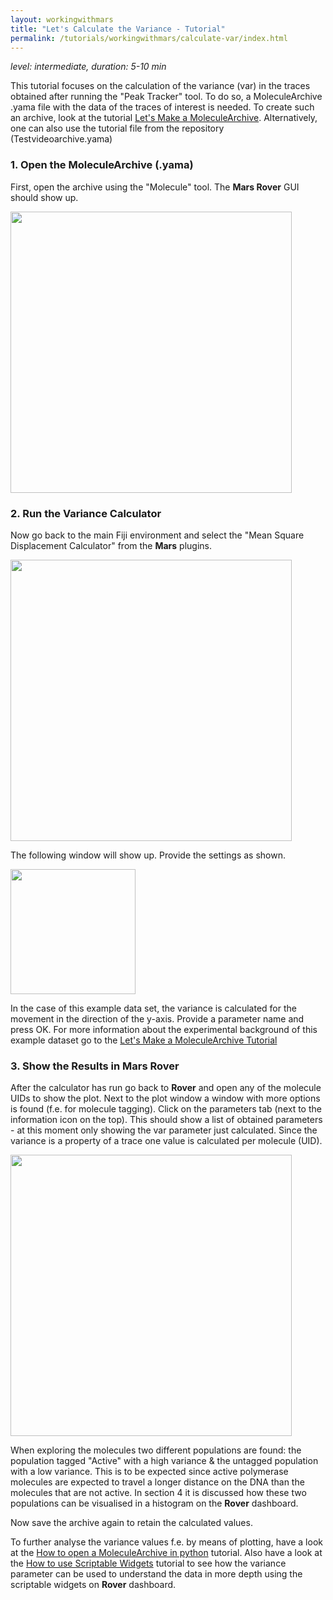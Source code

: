 ```yaml
---
layout: workingwithmars
title: "Let's Calculate the Variance - Tutorial"
permalink: /tutorials/workingwithmars/calculate-var/index.html
---
```


_level: intermediate, duration: 5-10 min_

This tutorial focuses on the calculation of the variance (var) in the traces obtained after running the "Peak Tracker" tool. To do so, a MoleculeArchive .yama file with the data of the traces of interest is needed. To create such an archive, look at the tutorial [Let's Make a MoleculeArchive](https://duderstadt-lab.github.io/mars-docs/tutorials/workingwithmars/create-a-Molecule-Archive/). Alternatively, one can also use the tutorial file from the repository (Testvideoarchive.yama)

### 1. Open the MoleculeArchive (.yama)
First, open the archive using the "Molecule" tool. The **Mars Rover** GUI should show up.

<img align='center' src='{{site.baseurl}}/tutorials/img/TMSD/img1.png' width='450' />

### 2. Run the Variance Calculator
Now go back to the main Fiji environment and select the "Mean Square Displacement Calculator" from the **Mars** plugins.

<img align='center' src='{{site.baseurl}}/tutorials/img/TMSD/img2.jpg' width='450' />

The following window will show up. Provide the settings as shown.

<img align='center' src='{{site.baseurl}}/tutorials/img/TMSD/img3.png' width='200' />

In the case of this example data set, the variance is calculated for the movement in the direction of the y-axis. Provide a parameter name and press OK.
For more information about the experimental background of this example dataset go to the [Let's Make a MoleculeArchive Tutorial](https://duderstadt-lab.github.io/mars-docs/tutorials/workingwithmars/create-a-Molecule-Archive/)



### 3. Show the Results in Mars Rover
After the calculator has run go back to **Rover** and open any of the molecule UIDs to show the plot. Next to the plot window a window with more options is found (f.e. for molecule tagging). Click on the parameters tab (next to the information icon on the top). This should show a list of obtained parameters - at this moment only showing the var parameter just calculated. Since the variance is a property of a trace one value is calculated per molecule (UID).

<img align='center' src='{{site.baseurl}}/tutorials/img/TMSD/img4.png' width='450' />

When exploring the molecules two different populations are found: the population tagged "Active" with a high variance & the untagged population with a low variance. This is to be expected since active polymerase molecules are expected to travel a longer distance on the DNA than the molecules that are not active. In section 4 it is discussed how these two populations can be visualised in a histogram on the **Rover** dashboard.

Now save the archive again to retain the calculated values.


To further analyse the variance values f.e. by means of plotting, have a look at the [How to open a MoleculeArchive in python](https://duderstadt-lab.github.io/mars-docs/tutorials/marsto/open-a-Molecule-Archive-in-Python/) tutorial. Also have a look at the [How to use Scriptable Widgets](https://duderstadt-lab.github.io/mars-docs/tutorials/workingwithmars/scriptable-widgets/) tutorial to see how the variance parameter can be used to understand the data in more depth using the scriptable widgets on **Rover** dashboard.
